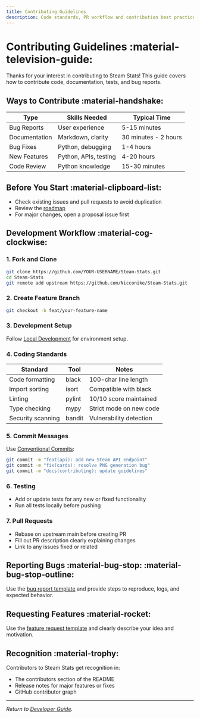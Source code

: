 ```yaml
---
title: Contributing Guidelines
description: Code standards, PR workflow and contribution best practices
---
```


# Contributing Guidelines :material-television-guide:

Thanks for your interest in contributing to Steam Stats! This guide covers how to contribute code, documentation, tests, and bug reports.

## Ways to Contribute :material-handshake:

| Type             | Skills Needed         | Typical Time         |
|------------------|-----------------------|----------------------|
| Bug Reports      | User experience       | 5-15 minutes         |
| Documentation    | Markdown, clarity     | 30 minutes - 2 hours |
| Bug Fixes        | Python, debugging     | 1-4 hours            |
| New Features     | Python, APIs, testing | 4-20 hours           |
| Code Review      | Python knowledge      | 15-30 minutes        |

## Before You Start :material-clipboard-list:

- Check existing issues and pull requests to avoid duplication
- Review the [roadmap](https://github.com/Nicconike/Steam-Stats/projects)
- For major changes, open a proposal issue first

## Development Workflow :material-cog-clockwise:

### 1. Fork and Clone

```sh
git clone https://github.com/YOUR-USERNAME/Steam-Stats.git
cd Steam-Stats
git remote add upstream https://github.com/Nicconike/Steam-Stats.git
```

### 2. Create Feature Branch

```sh
git checkout -b feat/your-feature-name
```

### 3. Development Setup

Follow [Local Development](local-development.md) for environment setup.

### 4. Coding Standards

| Standard          | Tool    | Notes                   |
|-------------------|---------|-------------------------|
| Code formatting   | black   | 100-char line length    |
| Import sorting    | isort   | Compatible with black   |
| Linting           | pylint  | 10/10 score maintained  |
| Type checking     | mypy    | Strict mode on new code |
| Security scanning | bandit  | Vulnerability detection |

### 5. Commit Messages

Use [Conventional Commits](https://conventionalcommits.org/):

```sh
git commit -m "feat(api): add new Steam API endpoint"
git commit -m "fix(cards): resolve PNG generation bug"
git commit -m "docs(contributing): update guidelines"
```

### 6. Testing

- Add or update tests for any new or fixed functionality
- Run all tests locally before pushing

### 7. Pull Requests

- Rebase on upstream main before creating PR
- Fill out PR description clearly explaining changes
- Link to any issues fixed or related

## Reporting Bugs :material-bug-stop: :material-bug-stop-outline:

Use the [bug report template](https://github.com/Nicconike/Steam-Stats/issues/new?assignees=nicconike&labels=bug&template=bug-report.yml) and provide steps to reproduce, logs, and expected behavior.

## Requesting Features :material-rocket:

Use the [feature request template](https://github.com/Nicconike/Steam-Stats/issues/new?assignees=nicconike&labels=enhancement&template=feature-request.yml) and clearly describe your idea and motivation.

## Recognition :material-trophy:

Contributors to Steam Stats get recognition in:

- The contributors section of the README
- Release notes for major features or fixes
- GitHub contributor graph

---

*Return to [Developer Guide](index.md).*
